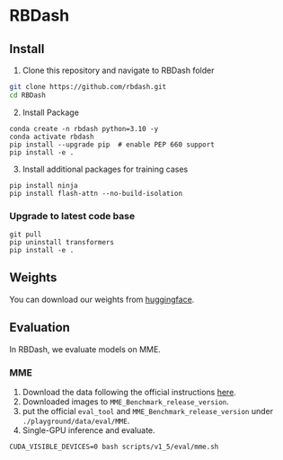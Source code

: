 # RBDash

## Install

1. Clone this repository and navigate to RBDash folder
```bash
git clone https://github.com/rbdash.git
cd RBDash
```

2. Install Package
```Shell
conda create -n rbdash python=3.10 -y
conda activate rbdash
pip install --upgrade pip  # enable PEP 660 support
pip install -e .
```

3. Install additional packages for training cases
```
pip install ninja
pip install flash-attn --no-build-isolation
```

### Upgrade to latest code base

```Shell
git pull
pip uninstall transformers
pip install -e .
```

## Weights
You can download our weights from [huggingface](https://huggingface.co/RBDash-Team/rbdash-v1-13b/tree/main).
## Evaluation
In RBDash, we evaluate models on MME.
### MME

1. Download the data following the official instructions [here](https://github.com/BradyFU/Awesome-Multimodal-Large-Language-Models/tree/Evaluation).
2. Downloaded images to `MME_Benchmark_release_version`.
3. put the official `eval_tool` and `MME_Benchmark_release_version` under `./playground/data/eval/MME`.
4. Single-GPU inference and evaluate.
```Shell
CUDA_VISIBLE_DEVICES=0 bash scripts/v1_5/eval/mme.sh
```
